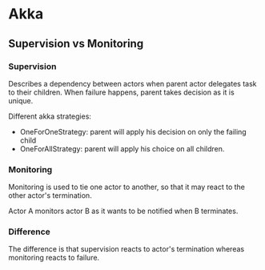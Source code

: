 # Akka 

## Supervision vs Monitoring 
### Supervision
Describes a dependency between actors when parent actor delegates task to their children.
When failure happens, parent takes decision as it is unique. 

Different akka strategies: 
- OneForOneStrategy: parent will apply his decision on only the failing child
- OneForAllStrategy: parent will apply his choice on all children. 


### Monitoring  
Monitoring is used to tie one actor to another, so that it may react to the other actor's termination. 

Actor A monitors actor B as it wants to be notified when B terminates. 

### Difference
The difference is that supervision reacts to actor's termination 
whereas monitoring reacts to failure.